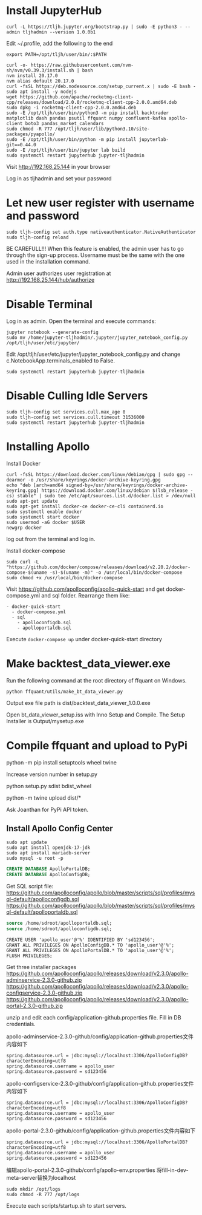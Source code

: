 # Install JupyterHub

```SHELL
curl -L https://tljh.jupyter.org/bootstrap.py | sudo -E python3 - --admin tljhadmin --version 1.0.0b1
```

Edit ~/.profile, add the following to the end

```SHELL
export PATH=/opt/tljh/user/bin/:$PATH
```

```SHELL
curl -o- https://raw.githubusercontent.com/nvm-sh/nvm/v0.39.3/install.sh | bash
nvm install 20.17.0
nvm alias default 20.17.0
curl -fsSL https://deb.nodesource.com/setup_current.x | sudo -E bash -
sudo apt install -y nodejs
wget https://github.com/apache/rocketmq-client-cpp/releases/download/2.0.0/rocketmq-client-cpp-2.0.0.amd64.deb
sudo dpkg -i rocketmq-client-cpp-2.0.0.amd64.deb
sudo -E /opt/tljh/user/bin/python3 -m pip install backtrader matplotlib dash pandas psutil ffquant numpy confluent-kafka apollo-client boto3 pandas_market_calendars
sudo chmod -R 777 /opt/tljh/user/lib/python3.10/site-packages/pyapollo/
sudo -E /opt/tljh/user/bin/python -m pip install jupyterlab-git==0.44.0
sudo -E /opt/tljh/user/bin/jupyter lab build
sudo systemctl restart jupyterhub jupyter-tljhadmin
```

Visit http://192.168.25.144 in your browser

Log in as tljhadmin and set your password


# Let new user register with username and password
```SHELL
sudo tljh-config set auth.type nativeauthenticator.NativeAuthenticator
sudo tljh-config reload
```

BE CAREFULL!!! When this feature is enabled, the admin user has to go through the sign-up process. Username must be the same with the one used in the installation command.

Admin user authorizes user registration at http://192.168.25.144/hub/authorize

# Disable Terminal
Log in as admin. Open the terminal and execute commands:

```SHELL
jupyter notebook --generate-config
sudo mv /home/jupyter-tljhadmin/.jupyter/jupyter_notebook_config.py /opt/tljh/user/etc/jupyter/
```

Edit /opt/tljh/user/etc/jupyter/jupyter_notebook_config.py and change c.NotebookApp.terminals_enabled to False.

```SHELL
sudo systemctl restart jupyterhub jupyter-tljhadmin
```

# Disable Culling Idle Servers
```SHELL
sudo tljh-config set services.cull.max_age 0
sudo tljh-config set services.cull.timeout 31536000
sudo systemctl restart jupyterhub jupyter-tljhadmin
```

# Installing Apollo
Install Docker
```SHELL
curl -fsSL https://download.docker.com/linux/debian/gpg | sudo gpg --dearmor -o /usr/share/keyrings/docker-archive-keyring.gpg
echo "deb [arch=amd64 signed-by=/usr/share/keyrings/docker-archive-keyring.gpg] https://download.docker.com/linux/debian $(lsb_release -cs) stable" | sudo tee /etc/apt/sources.list.d/docker.list > /dev/null
sudo apt-get update
sudo apt-get install docker-ce docker-ce-cli containerd.io
sudo systemctl enable docker
sudo systemctl start docker
sudo usermod -aG docker $USER
newgrp docker
```
log out from the terminal and log in.

Install docker-compose
```SHELL
sudo curl -L "https://github.com/docker/compose/releases/download/v2.20.2/docker-compose-$(uname -s)-$(uname -m)" -o /usr/local/bin/docker-compose
sudo chmod +x /usr/local/bin/docker-compose
```

Visit https://github.com/apolloconfig/apollo-quick-start and get docker-compose.yml and sql folder. Rearrange them like:
```SHELL
- docker-quick-start
  - docker-compose.yml
  - sql
    - apolloconfigdb.sql
    - apolloportaldb.sql
```
Execute ```docker-compose up``` under docker-quick-start directory

# Make backtest_data_viewer.exe
Run the following command at the root directory of ffquant on Windows.
```SHELL
python ffquant/utils/make_bt_data_viewer.py
```
Output exe file path is dist/backtest_data_viewer_1.0.0.exe

Open bt_data_viewer_setup.iss with Inno Setup and Compile. The Setup Installer is Output/mysetup.exe


# Compile ffquant and upload to PyPi
python -m pip install setuptools wheel twine

Increase version number in setup.py

python setup.py sdist bdist_wheel

python -m twine upload dist/*

Ask Joanthan for PyPi API token.


## Install Apollo Config Center

```SHELL
sudo apt update
sudo apt install openjdk-17-jdk
sudo apt install mariadb-server
sudo mysql -u root -p
```

```SQL
CREATE DATABASE ApolloPortalDB;
CREATE DATABASE ApolloConfigDB;
```

Get SQL script file:
https://github.com/apolloconfig/apollo/blob/master/scripts/sql/profiles/mysql-default/apolloconfigdb.sql
https://github.com/apolloconfig/apollo/blob/master/scripts/sql/profiles/mysql-default/apolloportaldb.sql


```SQL
source /home/sdroot/apolloportaldb.sql;
source /home/sdroot/apolloconfigdb.sql;
```

```SHELL
CREATE USER 'apollo_user'@'%' IDENTIFIED BY 'sd123456';
GRANT ALL PRIVILEGES ON ApolloConfigDB.* TO 'apollo_user'@'%';
GRANT ALL PRIVILEGES ON ApolloPortalDB.* TO 'apollo_user'@'%';
FLUSH PRIVILEGES;
```

Get three installer packages
https://github.com/apolloconfig/apollo/releases/download/v2.3.0/apollo-adminservice-2.3.0-github.zip
https://github.com/apolloconfig/apollo/releases/download/v2.3.0/apollo-configservice-2.3.0-github.zip
https://github.com/apolloconfig/apollo/releases/download/v2.3.0/apollo-portal-2.3.0-github.zip


unzip and edit each config/application-github.properties file. Fill in DB credentials.

apollo-adminservice-2.3.0-github/config/application-github.properties文件内容如下
```
spring.datasource.url = jdbc:mysql://localhost:3306/ApolloConfigDB?characterEncoding=utf8
spring.datasource.username = apollo_user
spring.datasource.password = sd123456
```

apollo-configservice-2.3.0-github/config/application-github.properties文件内容如下
```
spring.datasource.url = jdbc:mysql://localhost:3306/ApolloConfigDB?characterEncoding=utf8
spring.datasource.username = apollo_user
spring.datasource.password = sd123456
```

apollo-portal-2.3.0-github/config/application-github.properties文件内容如下
```
spring.datasource.url = jdbc:mysql://localhost:3306/ApolloPortalDB?characterEncoding=utf8
spring.datasource.username = apollo_user
spring.datasource.password = sd123456
```

编辑apollo-portal-2.3.0-github/config/apollo-env.properties 将fill-in-dev-meta-server替换为localhost

```SHELL
sudo mkdir /opt/logs
sudo chmod -R 777 /opt/logs
```

Execute each scripts/startup.sh to start servers.
